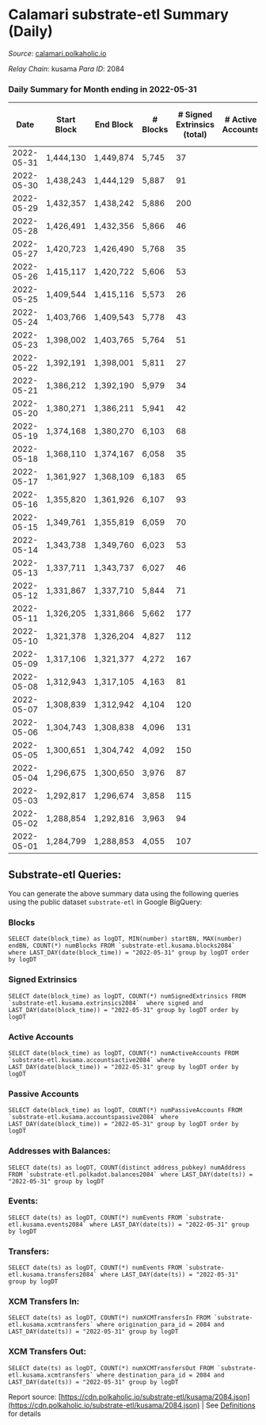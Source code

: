 # Calamari substrate-etl Summary (Daily)

_Source_: [calamari.polkaholic.io](https://calamari.polkaholic.io)

*Relay Chain*: kusama
*Para ID*: 2084



### Daily Summary for Month ending in 2022-05-31


| Date | Start Block | End Block | # Blocks | # Signed Extrinsics (total) | # Active Accounts | # Passive | # New | # Addresses with Balances | # Events | # Transfers | # XCM Transfers In | # XCM Transfers Out | Issues | 
| ---- | ----------- | --------- | -------- | --------------------------- | ----------------- | --------- | ----- | ------------------------- | -------- | ----------- | ------------------ | ------------------- | ------ |
| 2022-05-31 | 1,444,130 | 1,449,874 | 5,745 | 37 |  |  |  | 23,205 | 11,720 | 20 ($8,879.39) |   |   |  |
| 2022-05-30 | 1,438,243 | 1,444,129 | 5,887 | 91 |  |  |  | 23,200 | 12,358 | 65 ($63,661.43) | 1 ($0.02) |   |  |
| 2022-05-29 | 1,432,357 | 1,438,242 | 5,886 | 200 |  |  |  | 23,189 | 12,976 | 106 ($31,894.64) |   |   |  |
| 2022-05-28 | 1,426,491 | 1,432,356 | 5,866 | 46 |  |  |  | 23,180 | 12,019 | 24 ($21,059.62) |   |   |  |
| 2022-05-27 | 1,420,723 | 1,426,490 | 5,768 | 35 |  |  |  | 23,178 | 11,807 | 16 ($150,827.16) | 4 ($0.66) |   |  |
| 2022-05-26 | 1,415,117 | 1,420,722 | 5,606 | 53 |  |  |  | 23,170 | 11,558 | 27 ($18,157.04) |   |   |  |
| 2022-05-25 | 1,409,544 | 1,415,116 | 5,573 | 26 |  |  |  | 23,166 | 11,320 | 11 ($7,680.44) |   |   |  |
| 2022-05-24 | 1,403,766 | 1,409,543 | 5,778 | 43 |  |  |  | 23,163 | 11,837 | 21 ($4,572.85) |   |   |  |
| 2022-05-23 | 1,398,002 | 1,403,765 | 5,764 | 51 |  |  |  | 23,160 | 11,828 | 14 ($6,715.85) |   |   |  |
| 2022-05-22 | 1,392,191 | 1,398,001 | 5,811 | 27 |  |  |  | 23,158 | 11,791 | 16 ($20,262.12) |   |   |  |
| 2022-05-21 | 1,386,212 | 1,392,190 | 5,979 | 34 |  |  |  | 23,156 | 12,170 | 22 ($6,403.82) |   |   |  |
| 2022-05-20 | 1,380,271 | 1,386,211 | 5,941 | 42 |  |  |  | 23,153 | 12,144 | 22 ($2,832.51) |   |   |  |
| 2022-05-19 | 1,374,168 | 1,380,270 | 6,103 | 68 |  |  |  | 23,150 | 12,629 | 36 ($9,164.70) |   |   |  |
| 2022-05-18 | 1,368,110 | 1,374,167 | 6,058 | 35 |  |  |  | 23,144 | 12,337 | 18 ($3,959.34) |   |   |  |
| 2022-05-17 | 1,361,927 | 1,368,109 | 6,183 | 65 |  |  |  | 23,141 | 12,789 | 36 ($18,558.58) | 3 ($1.10) |   |  |
| 2022-05-16 | 1,355,820 | 1,361,926 | 6,107 | 93 |  |  |  | 23,136 | 12,794 | 58 ($27,039.34) |   |   |  |
| 2022-05-15 | 1,349,761 | 1,355,819 | 6,059 | 70 |  |  |  | 23,127 | 12,554 | 49 ($39,083.28) |   |   |  |
| 2022-05-14 | 1,343,738 | 1,349,760 | 6,023 | 53 |  |  |  | 23,123 | 12,378 | 27 ($28,143.93) |   |   |  |
| 2022-05-13 | 1,337,711 | 1,343,737 | 6,027 | 46 |  |  |  | 23,121 | 12,340 | 36 ($19,105.16) |   |   |  |
| 2022-05-12 | 1,331,867 | 1,337,710 | 5,844 | 71 |  |  |  | 23,116 | 12,187 | 50 ($463,599.24) | 7 ($2.84) |   |  |
| 2022-05-11 | 1,326,205 | 1,331,866 | 5,662 | 177 |  |  |  | 23,107 | 12,409 | 138 ($251,591.95) |   |   |  |
| 2022-05-10 | 1,321,378 | 1,326,204 | 4,827 | 112 |  |  |  | 23,095 | 10,393 | 61 ($47,651.77) |   |   |  |
| 2022-05-09 | 1,317,106 | 1,321,377 | 4,272 | 167 |  |  |  | 23,086 | 9,571 | 40 ($39,841.87) |   |   |  |
| 2022-05-08 | 1,312,943 | 1,317,105 | 4,163 | 81 |  |  |  | 23,080 | 8,832 | 43 ($46,233.16) |   |   |  |
| 2022-05-07 | 1,308,839 | 1,312,942 | 4,104 | 120 |  |  |  | 23,069 | 8,950 | 58 ($40,497.48) |   |   |  |
| 2022-05-06 | 1,304,743 | 1,308,838 | 4,096 | 131 |  |  |  | 23,062 | 9,028 | 50 ($56,195.05) |   |   |  |
| 2022-05-05 | 1,300,651 | 1,304,742 | 4,092 | 150 |  |  |  | 23,055 | 9,100 | 40 ($56,297.56) |   |   |  |
| 2022-05-04 | 1,296,675 | 1,300,650 | 3,976 | 87 |  |  |  | 23,052 | 8,491 | 48 ($27,895.47) |   |   |  |
| 2022-05-03 | 1,292,817 | 1,296,674 | 3,858 | 115 |  |  |  | 23,046 | 8,443 | 68 ($84,984.25) |   |   |  |
| 2022-05-02 | 1,288,854 | 1,292,816 | 3,963 | 94 |  |  |  | 23,029 | 8,490 | 45 ($728,972.97) |   |   |  |
| 2022-05-01 | 1,284,799 | 1,288,853 | 4,055 | 107 |  |  |  | 23,027 | 8,767 | 74 ($114,175.68) |   |   |  |

## Substrate-etl Queries:
You can generate the above summary data using the following queries using the public dataset `substrate-etl` in Google BigQuery:


### Blocks
```
SELECT date(block_time) as logDT, MIN(number) startBN, MAX(number) endBN, COUNT(*) numBlocks FROM `substrate-etl.kusama.blocks2084`  where LAST_DAY(date(block_time)) = "2022-05-31" group by logDT order by logDT
```


### Signed Extrinsics
```
SELECT date(block_time) as logDT, COUNT(*) numSignedExtrinsics FROM `substrate-etl.kusama.extrinsics2084`  where signed and LAST_DAY(date(block_time)) = "2022-05-31" group by logDT order by logDT
```


### Active Accounts
```
SELECT date(block_time) as logDT, COUNT(*) numActiveAccounts FROM `substrate-etl.kusama.accountsactive2084` where LAST_DAY(date(block_time)) = "2022-05-31" group by logDT order by logDT
```


### Passive Accounts
```
SELECT date(block_time) as logDT, COUNT(*) numPassiveAccounts FROM `substrate-etl.kusama.accountspassive2084` where LAST_DAY(date(block_time)) = "2022-05-31" group by logDT order by logDT
```


### Addresses with Balances:
```
SELECT date(ts) as logDT, COUNT(distinct address_pubkey) numAddress FROM `substrate-etl.polkadot.balances2084` where LAST_DAY(date(ts)) = "2022-05-31" group by logDT
```


### Events:
```
SELECT date(ts) as logDT, COUNT(*) numEvents FROM `substrate-etl.kusama.events2084` where LAST_DAY(date(ts)) = "2022-05-31" group by logDT
```


### Transfers:
```
SELECT date(ts) as logDT, COUNT(*) numEvents FROM `substrate-etl.kusama.transfers2084` where LAST_DAY(date(ts)) = "2022-05-31" group by logDT
```


### XCM Transfers In:
```
SELECT date(ts) as logDT, COUNT(*) numXCMTransfersIn FROM `substrate-etl.kusama.xcmtransfers` where origination_para_id = 2084 and LAST_DAY(date(ts)) = "2022-05-31" group by logDT
```


### XCM Transfers Out:
```
SELECT date(ts) as logDT, COUNT(*) numXCMTransfersOut FROM `substrate-etl.kusama.xcmtransfers` where destination_para_id = 2084 and LAST_DAY(date(ts)) = "2022-05-31" group by logDT
```



Report source: [https://cdn.polkaholic.io/substrate-etl/kusama/2084.json](https://cdn.polkaholic.io/substrate-etl/kusama/2084.json) | See [Definitions](/DEFINITIONS.md) for details
